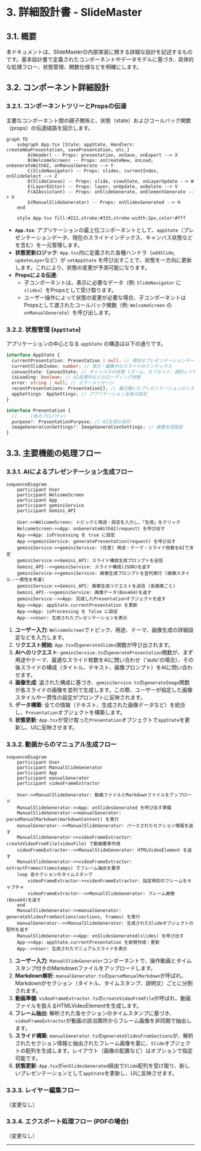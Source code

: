 # 3. 詳細設計書 - SlideMaster

## 3.1. 概要

本ドキュメントは、SlideMasterの内部実装に関する詳細な設計を記述するものです。基本設計書で定義されたコンポーネントやデータモデルに基づき、具体的な処理フロー、状態管理、関数仕様などを明確にします。

## 3.2. コンポーネント詳細設計

### 3.2.1. コンポーネントツリーとPropsの伝達

主要なコンポーネント間の親子関係と、状態（state）およびコールバック関数（props）の伝達経路を図示します。

```mermaid
graph TD
    subgraph App.tsx [State: appState, Handlers: createNewPresentation, savePresentation, etc.]
        A(Header) -- Props: presentation, onSave, onExport --> X
        B(WelcomeScreen) -- Props: onCreateNew, onLoad, onGenerateWithAI, onManualGenerate --> Y
        C(SlideNavigator) -- Props: slides, currentIndex, onSlideSelect --> Z
        D(SlideCanvas) -- Props: slide, viewState, onLayerUpdate --> W
        E(LayerEditor) -- Props: layer, onUpdate, onDelete --> V
        F(AIAssistant) -- Props: onSlideGenerate, onElementGenerate --> U
        G(ManualSlideGenerator) -- Props: onSlidesGenerated --> H
    end

    style App.tsx fill:#222,stroke:#333,stroke-width:2px,color:#fff
```

- **`App.tsx`**: アプリケーションの最上位コンポーネントとして、`appState`（プレゼンテーションデータ、現在のスライドインデックス、キャンバス状態などを含む）を一元管理します。
- **状態更新ロジック**: `App.tsx`内に定義された各種ハンドラ（`addSlide`, `updateLayer`など）が `setAppState` を呼び出すことで、状態を一方向に更新します。これにより、状態の変更が予測可能になります。
- **Propsによる伝達**:
    - 子コンポーネントは、表示に必要なデータ（例: `SlideNavigator` に `slides`）をPropsとして受け取ります。
    - ユーザー操作によって状態の変更が必要な場合、子コンポーネントはPropsとして渡されたコールバック関数（例: `WelcomeScreen` の `onManualGenerate`）を呼び出します。

### 3.2.2. 状態管理 (`AppState`)

アプリケーションの中心となる `appState` の構造は以下の通りです。

```typescript
interface AppState {
  currentPresentation: Presentation | null; // 現在のプレゼンテーションデータ
  currentSlideIndex: number; // 表示・編集中のスライドのインデックス
  canvasState: CanvasState; // キャンバスの状態 (ズーム、オフセット、選択レイヤーIDなど)
  isLoading: boolean; // AI処理中などのローディング状態
  error: string | null; // エラーメッセージ
  recentPresentations: Presentation[]; // 最近開いたプレゼンテーションのリスト
  appSettings: AppSettings; // アプリケーション全体の設定
}

interface Presentation {
  // ... (他のプロパティ)
  purpose?: PresentationPurpose; // AI生成の目的
  imageGenerationSettings?: ImageGenerationSettings; // 画像生成設定
}
```

## 3.3. 主要機能の処理フロー

### 3.3.1. AIによるプレゼンテーション生成フロー

```mermaid
sequenceDiagram
    participant User
    participant WelcomeScreen
    participant App
    participant geminiService
    participant Gemini_API

    User->>WelcomeScreen: トピックと用途・設定を入力し、「生成」をクリック
    WelcomeScreen->>App: onGenerateWithAI(request) を呼び出す
    App->>App: isProcessing を true に設定
    App->>geminiService: generatePresentation(request) を呼び出す
    geminiService->>geminiService: (任意) 用途・テーマ・スライド枚数をAIで決定
    geminiService->>Gemini_API: スライド構成生成プロンプトを送信
    Gemini_API-->>geminiService: スライド構成(JSON)を返す
    geminiService->>geminiService: 画像生成プロンプトを並列実行 (画像スタイル・一貫性を考慮)
    geminiService->>Gemini_API: 画像生成リクエストを送信 (各画像ごと)
    Gemini_API-->>geminiService: 画像データ(Base64)を返す
    geminiService-->>App: 完成したPresentationオブジェクトを返す
    App->>App: appState.currentPresentation を更新
    App->>App: isProcessing を false に設定
    App-->>User: 生成されたプレゼンテーションを表示
```

1.  **ユーザー入力**: `WelcomeScreen`でトピック、用途、テーマ、画像生成の詳細設定などを入力します。
2.  **リクエスト開始**: `App.tsx`の`generateSlides`関数が呼び出されます。
3.  **AIへのリクエスト**: `geminiService.ts`の`generatePresentation`関数が、まず用途やテーマ、最適なスライド枚数をAIに問い合わせ（'auto'の場合）、その後スライドの構成（タイトル、テキスト、画像プロンプト）をAIに問い合わせます。
4.  **画像生成**: 返された構成に基づき、`geminiService.ts`の`generateImage`関数が各スライドの画像を並列で生成します。この際、ユーザーが指定した画像スタイルや一貫性の設定がプロンプトに反映されます。
5.  **データ構築**: 全ての情報（テキスト、生成された画像データなど）を統合し、`Presentation`オブジェクトを構築します。
6.  **状態更新**: `App.tsx`が受け取った`Presentation`オブジェクトで`appState`を更新し、UIに反映させます。

### 3.3.2. 動画からのマニュアル生成フロー

```mermaid
sequenceDiagram
    participant User
    participant ManualSlideGenerator
    participant App
    participant manualGenerator
    participant videoFrameExtractor

    User->>ManualSlideGenerator: 動画ファイルとMarkdownファイルをアップロード
    ManualSlideGenerator->>App: onSlidesGenerated を呼び出す準備
    ManualSlideGenerator->>manualGenerator: parseManualMarkdown(markdownContent) を実行
    manualGenerator-->>ManualSlideGenerator: パースされたセクション情報を返す
    ManualSlideGenerator->>videoFrameExtractor: createVideoFromFile(videoFile) で動画要素作成
    videoFrameExtractor-->>ManualSlideGenerator: HTMLVideoElement を返す
    ManualSlideGenerator->>videoFrameExtractor: extractFrames(timestamps) でフレーム抽出を要求
    loop 各セクションのタイムスタンプ
        videoFrameExtractor->>videoFrameExtractor: 指定時刻のフレームをキャプチャ
        videoFrameExtractor-->>ManualSlideGenerator: フレーム画像(Base64)を返す
    end
    ManualSlideGenerator->>manualGenerator: generateSlidesFromSections(sections, frames) を実行
    manualGenerator-->>ManualSlideGenerator: 生成されたSlideオブジェクトの配列を返す
    ManualSlideGenerator->>App: onSlidesGenerated(slides) を呼び出す
    App->>App: appState.currentPresentation を新規作成・更新
    App-->>User: 生成されたマニュアルスライドを表示
```

1.  **ユーザー入力**: `ManualSlideGenerator`コンポーネントで、操作動画とタイムスタンプ付きのMarkdownファイルをアップロードします。
2.  **Markdown解析**: `manualGenerator.ts`の`parseManualMarkdown`が呼ばれ、Markdownがセクション（タイトル、タイムスタンプ、説明文）ごとに分割されます。
3.  **動画準備**: `videoFrameExtractor.ts`の`createVideoFromFile`が呼ばれ、動画ファイルを扱えるHTMLVideoElementを生成します。
4.  **フレーム抽出**: 解析された各セクションのタイムスタンプに基づき、`videoFrameExtractor`が動画の該当箇所からフレーム画像を非同期で抽出します。
5.  **スライド構築**: `manualGenerator.ts`の`generateSlidesFromSections`が、解析されたセクション情報と抽出されたフレーム画像を基に、`Slide`オブジェクトの配列を生成します。レイアウト（画像の配置など）はオプションで指定可能です。
6.  **状態更新**: `App.tsx`が`onSlidesGenerated`経由で`Slide`配列を受け取り、新しいプレゼンテーションとして`appState`を更新し、UIに反映させます。

### 3.3.3. レイヤー編集フロー

（変更なし）

### 3.3.4. エクスポート処理フロー (PDFの場合)

（変更なし）

---
